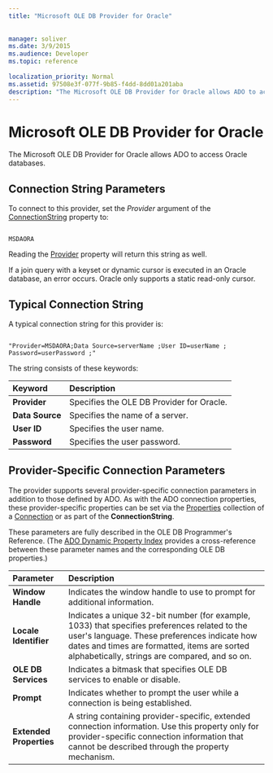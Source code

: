 ```yaml
---
title: "Microsoft OLE DB Provider for Oracle"
 
 
manager: soliver
ms.date: 3/9/2015
ms.audience: Developer
ms.topic: reference
  
localization_priority: Normal
ms.assetid: 97508e3f-077f-9b85-f4dd-8dd01a201aba
description: "The Microsoft OLE DB Provider for Oracle allows ADO to access Oracle databases."
---
```


# Microsoft OLE DB Provider for Oracle

The Microsoft OLE DB Provider for Oracle allows ADO to access Oracle databases.
  
## Connection String Parameters

To connect to this provider, set the  *Provider*  argument of the [ConnectionString](connectionstring-property-ado.md) property to: 
  
```
 
MSDAORA 

```

Reading the [Provider](provider-property-ado.md) property will return this string as well. 
  
If a join query with a keyset or dynamic cursor is executed in an Oracle database, an error occurs. Oracle only supports a static read-only cursor.
  
## Typical Connection String

A typical connection string for this provider is:
  
```
 
"Provider=MSDAORA;Data Source=serverName ;User ID=userName ; Password=userPassword ;" 

```

The string consists of these keywords:
  
|**Keyword**|**Description**|
|:-----|:-----|
|**Provider** <br/> |Specifies the OLE DB Provider for Oracle.  <br/> |
|**Data Source** <br/> |Specifies the name of a server.  <br/> |
|**User ID** <br/> |Specifies the user name.  <br/> |
|**Password** <br/> |Specifies the user password.  <br/> |
   
## Provider-Specific Connection Parameters

The provider supports several provider-specific connection parameters in addition to those defined by ADO. As with the ADO connection properties, these provider-specific properties can be set via the [Properties](properties-collection-ado.md) collection of a [Connection](connection-object-ado.md) or as part of the **ConnectionString**. 
  
These parameters are fully described in the OLE DB Programmer's Reference. (The [ADO Dynamic Property Index](ado-dynamic-property-index.md) provides a cross-reference between these parameter names and the corresponding OLE DB properties.) 
  
|**Parameter**|**Description**|
|:-----|:-----|
|**Window Handle** <br/> |Indicates the window handle to use to prompt for additional information.  <br/> |
|**Locale Identifier** <br/> |Indicates a unique 32-bit number (for example, 1033) that specifies preferences related to the user's language. These preferences indicate how dates and times are formatted, items are sorted alphabetically, strings are compared, and so on.  <br/> |
|**OLE DB Services** <br/> |Indicates a bitmask that specifies OLE DB services to enable or disable.  <br/> |
|**Prompt** <br/> |Indicates whether to prompt the user while a connection is being established.  <br/> |
|**Extended Properties** <br/> |A string containing provider-specific, extended connection information. Use this property only for provider-specific connection information that cannot be described through the property mechanism.  <br/> |
   

